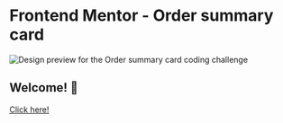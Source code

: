 # Frontend Mentor - Order summary card

![Design preview for the Order summary card coding challenge](./design/desktop-preview.jpg)

## Welcome! 👋
[Click here!](https://order-summary-jiment4.netlify.app/)
